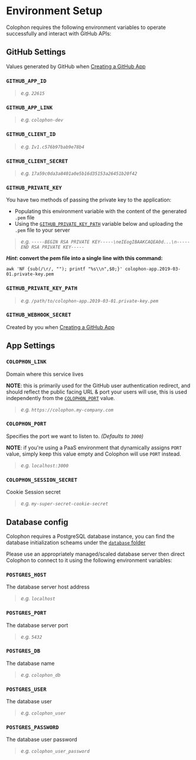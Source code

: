 # Environment Setup

Colophon requires the following environment variables to operate successfully and interact with GitHub APIs:

## GitHub Settings

Values generated by GitHub when [Creating a GitHub App](app.md)

### `GITHUB_APP_ID`

> _e.g. `22615`_

### `GITHUB_APP_LINK`

> _e.g. `colophon-dev`_

### `GITHUB_CLIENT_ID`

> _e.g. `Iv1.c576b97bab9e78b4`_

### `GITHUB_CLIENT_SECRET`

> _e.g. `17a59c0da3a8401a0e5b16d35153a26451b20f42`_

### `GITHUB_PRIVATE_KEY`

You have two methods of passing the private key to the application:

- Populating this environment variable with the content of the generated `.pem` file
- Using the [`GITHUB_PRIVATE_KEY_PATH`](#GITHUB_PRIVATE_KEY_PATH) variable below and uploading the `.pem` file to your server

> _e.g. `-----BEGIN RSA PRIVATE KEY-----\neIEogIBAAKCAQEA0d...\n-----END RSA PRIVATE KEY-----`_

**_Hint_: convert the pem file into a single line with this command:**

```shell
awk 'NF {sub(/\r/, ""); printf "%s\\n",$0;}' colophon-app.2019-03-01.private-key.pem
```

### `GITHUB_PRIVATE_KEY_PATH`

> _e.g. `/path/to/colophon-app.2019-03-01.private-key.pem`_

### `GITHUB_WEBHOOK_SECRET`

Created by you when [Creating a GitHub App](app.md)

## App Settings

### `COLOPHON_LINK`

Domain where this service lives

**NOTE**: this is primarily used for the GitHub user authentication redirect, and should reflect the public facing URL & port your users will use, this is used independently from the [`COLOPHON_PORT`](#COLOPHON_PORT) value.

> _e.g. `https://colophon.my-company.com`_

### `COLOPHON_PORT`

Specifies the port we want to listen to. _(Defaults to `3000`)_

**NOTE**: if you're using a PaaS environment that dynamically assigns `PORT` value, simply keep this value empty and Colophon will use `PORT` instead.

> _e.g. `localhost:3000`_

### `COLOPHON_SESSION_SECRET`

Cookie Session secret

> _e.g. `my-super-secret-cookie-secret`_

## Database config

Colophon requires a PostgreSQL database instance, you can find the database initialization scheams under the [`database` folder](./database/)

Please use an appropriately managed/scaled database server then direct Colophon to connect to it using the following environment variables:

### `POSTGRES_HOST`

The database server host address

> _e.g. `localhost`_

### `POSTGRES_PORT`

The database server port

> _e.g. `5432`_

### `POSTGRES_DB`

The database name

> _e.g. `colophon_db`_

### `POSTGRES_USER`

The database user

> _e.g. `colophon_user`_

### `POSTGRES_PASSWORD`

The database user password

> _e.g. `colophon_user_password`_
